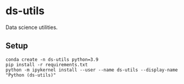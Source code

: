 # ds-utils
Data science utilities.

## Setup
```
conda create -n ds-utils python=3.9
pip install -r requirements.txt
python -m ipykernel install --user --name ds-utils --display-name "Python (ds-utils)"
```
